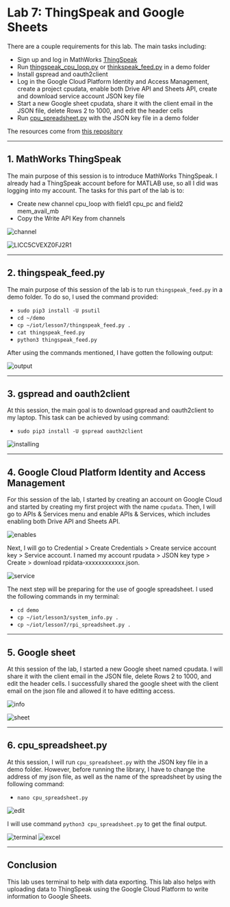 # Lab 7: ThingSpeak and Google Sheets
There are a couple requirements for this lab. The main tasks including: 
- Sign up and log in MathWorks [ThingSpeak](https://thingspeak.mathworks.com/channels)
- Run [thingspeak_cpu_loop.py](https://github.com/kevinwlu/iot/blob/master/lesson7/thingspeak_cpu_loop.py) or [thinkspeak_feed.py](https://github.com/kevinwlu/iot/blob/master/lesson7/thingspeak_feed.py) in a demo folder
- Install gspread and oauth2client
- Log in the Google Cloud Platform Identity and Access Management, create a project cpudata, enable both Drive API and Sheets API, create and download service account JSON key file
- Start a new Google sheet cpudata, share it with the client email in the JSON file, delete Rows 2 to 1000, and edit the header cells
- Run [cpu_spreadsheet.py](https://github.com/kevinwlu/iot/blob/master/lesson7/cpu_spreadsheet.py) with the JSON key file in a demo folder

The resources come from [this repository](https://github.com/kevinwlu/iot/tree/master/lesson7)

---
## 1. MathWorks ThingSpeak
The main purpose of this session is to introduce MathWorks ThingSpeak. I already had a ThingSpeak account before for MATLAB use, so all I did was logging into my account. The tasks for this part of the lab is to: 

- Create new channel cpu_loop with field1 cpu_pc and field2 mem_avail_mb
- Copy the Write API Key from channels

![channel](https://github.com/YuningCao0512/Engineering_Design_VI/blob/main/lab7_pictures/ThingSpeak_channel.png)

![LICC5CVEXZ0FJ2R1](https://github.com/YuningCao0512/Engineering_Design_VI/blob/main/lab7_pictures/Write_API_key.png)

---
## 2. thingspeak_feed.py
The main purpose of this session of the lab is to run `thingspeak_feed.py` in a demo folder. To do so, I used the command provided: 

- `sudo pip3 install -U psutil`
- `cd ~/demo`
- `cp ~/iot/lesson7/thingspeak_feed.py .`
- `cat thingspeak_feed.py`
- `python3 thingspeak_feed.py`

After using the commands mentioned, I have gotten the following output:

![output](https://github.com/YuningCao0512/Engineering_Design_VI/blob/main/lab7_pictures/output_1.png)

---
## 3. gspread and oauth2client
At this session, the main goal is to download gspread and oauth2client to my laptop. This task can be achieved by using command:

- `sudo pip3 install -U gspread oauth2client`

![installing](https://github.com/YuningCao0512/Engineering_Design_VI/blob/main/lab7_pictures/installing.png)

---
## 4. Google Cloud Platform Identity and Access Management
For this session of the lab, I started by creating an account on Google Cloud and started by creating my first project with the name `cpudata`. Then, I will go to APIs & Services menu and enable APIs & Services, which includes enabling both Drive API and Sheets API. 

![enables](https://github.com/YuningCao0512/Engineering_Design_VI/blob/main/lab7_pictures/enabling.png)

Next, I will go to Credential > Create Credentials > Create service account key > Service account. I named my account rpudata > JSON key type > Create > download rpidata-xxxxxxxxxxxx.json. 

![service](https://github.com/YuningCao0512/Engineering_Design_VI/blob/main/lab7_pictures/service%20.png)

The next step will be preparing for the use of google spreadsheet. I used the following commands in my terminal: 
- `cd demo`
- `cp ~/iot/lesson3/system_info.py .`
- `cp ~/iot/lesson7/rpi_spreadsheet.py .`

---
## 5. Google sheet
At this session of the lab, I started a new Google sheet named cpudata. I will share it with the client email in the JSON file, delete Rows 2 to 1000, and edit the header cells. I successfully shared the google sheet with the client email on the json file and allowed it to have editting access. 

![info](https://github.com/YuningCao0512/Engineering_Design_VI/blob/main/lab7_pictures/json_info.png)

![sheet](https://github.com/YuningCao0512/Engineering_Design_VI/blob/main/lab7_pictures/sheet.png)

---
## 6. cpu_spreadsheet.py
At this session, I will run `cpu_spreadsheet.py` with the JSON key file in a demo folder. However, before running the library, I have to change the address of my json file, as well as the name of the spreadsheet by using the following command:
- `nano cpu_spreadsheet.py`

![edit](https://github.com/YuningCao0512/Engineering_Design_VI/blob/main/lab7_pictures/nano.png)

I will use command `python3 cpu_spreadsheet.py` to get the final output. 

![terminal](https://github.com/YuningCao0512/Engineering_Design_VI/blob/main/lab7_pictures/final_output.png)
![excel](https://github.com/YuningCao0512/Engineering_Design_VI/blob/main/lab7_pictures/excel_output.png)

---
## Conclusion
This lab uses terminal to help with data exporting. This lab also helps with uploading data to ThingSpeak using the Google Cloud Platform to write information to Google Sheets.
















